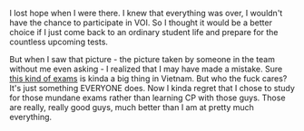 I lost hope when I were there. I knew that everything was over, I wouldn't have the chance to participate in VOI. So I thought it would be a better choice if I just come back to an ordinary student life and prepare for the countless upcoming tests.

But when I saw that picture - the picture taken by someone in the team without me even asking - I realized that I may have made a mistake. Sure [this kind of exams](https://vi.wikipedia.org/wiki/K%E1%BB%B3_thi_trung_h%E1%BB%8Dc_ph%E1%BB%95_th%C3%B4ng_qu%E1%BB%91c_gia_(Vi%E1%BB%87t_Nam)) is kinda a big thing in Vietnam. But who the fuck cares? It's just something EVERYONE does. Now I kinda regret that I chose to study for those mundane exams rather than learning CP with those guys. Those are really, really good guys, much better than I am at pretty much everything.
